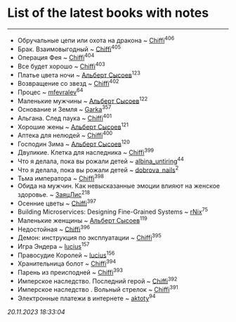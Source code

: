 # List of the latest books with notes
---

* Обручальные цепи или охота на дракона ~ [Chiffi](users/105/105831994080785626680-google)<sup>406</sup>
* Брак. Взаимовыгодный ~ [Chiffi](users/105/105831994080785626680-google)<sup>405</sup>
* Операция Фея ~ [Chiffi](users/105/105831994080785626680-google)<sup>404</sup>
* Все будет хорошо ~ [Chiffi](users/105/105831994080785626680-google)<sup>403</sup>
* Платье цвета ночи ~ [Альберт Сысоев](users/474/47446642-vkontakte)<sup>123</sup>
* Возвращение со звезд ~ [Chiffi](users/105/105831994080785626680-google)<sup>402</sup>
* Процес ~ [mfevralev](users/140/140966150-vkontakte)<sup>64</sup>
* Маленькие мужчины ~ [Альберт Сысоев](users/474/47446642-vkontakte)<sup>122</sup>
* Основание и Земля ~ [Garka](users/115/115753719718250012620-google)<sup>357</sup>
* Альгана. След паука ~ [Chiffi](users/105/105831994080785626680-google)<sup>401</sup>
* Хорошие жены ~ [Альберт Сысоев](users/474/47446642-vkontakte)<sup>121</sup>
* Аптека для нелюдей ~ [Chiffi](users/105/105831994080785626680-google)<sup>400</sup>
* Господин Зима ~ [Альберт Сысоев](users/474/47446642-vkontakte)<sup>120</sup>
* Двуликие. Клетка для наследника ~ [Chiffi](users/105/105831994080785626680-google)<sup>399</sup>
* Что я делала, пока вы рожали детей ~ [albina_untiring](users/257/2579695-vkontakte)<sup>44</sup>
* Что я делала, пока вы рожали детей ~ [dobrova_nails](users/606/6069210-vkontakte)<sup>2</sup>
* Тьма императора ~ [Chiffi](users/105/105831994080785626680-google)<sup>398</sup>
* Обида на мужчин. Как невысказанные эмоции влияют на женское здоровье. ~ [ЗаяцЛис](users/112/112388384595246311466-google)<sup>218</sup>
* Осенние цветы ~ [Chiffi](users/105/105831994080785626680-google)<sup>397</sup>
* Building Microservices: Designing Fine-Grained Systems ~ [rNix](users/227/22742452-yandex)<sup>75</sup>
* Маленькие женщины ~ [Альберт Сысоев](users/474/47446642-vkontakte)<sup>119</sup>
* Недостойная ~ [Chiffi](users/105/105831994080785626680-google)<sup>396</sup>
* Демон: инструкция по эксплуатации ~ [Chiffi](users/105/105831994080785626680-google)<sup>395</sup>
* Игра Эндера ~ [lucius](users/838/83820536-yandex)<sup>157</sup>
* Правосудие Королей ~ [lucius](users/838/83820536-yandex)<sup>156</sup>
* Хранительница болот ~ [Chiffi](users/105/105831994080785626680-google)<sup>394</sup>
* Парень из преисподней ~ [Chiffi](users/105/105831994080785626680-google)<sup>393</sup>
* Имперское наследство. Последний герой ~ [Chiffi](users/105/105831994080785626680-google)<sup>392</sup>
* Имперское наследство . Вольный стрелок ~ [Chiffi](users/105/105831994080785626680-google)<sup>391</sup>
* Электронные платежи в интернете ~ [aktoty](users/275/275766107-vkontakte)<sup>94</sup>


_20.11.2023 18:33:04_
